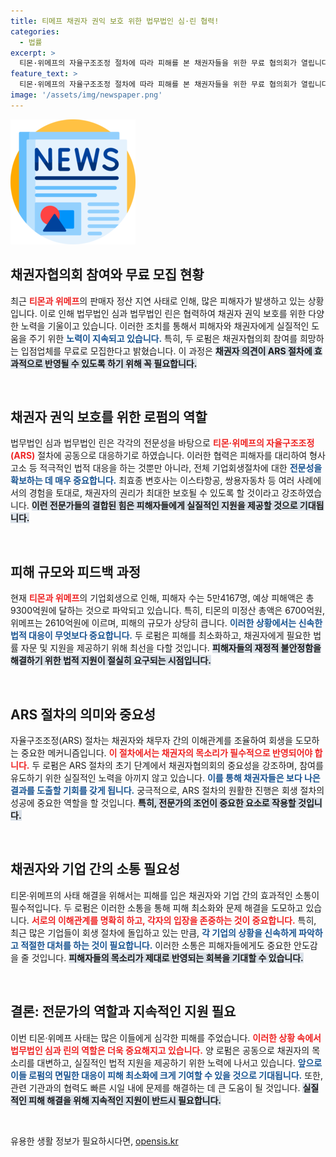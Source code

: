 ```yaml
---
title: 티메프 채권자 권익 보호 위한 법무법인 심·린 협력!
categories:
  - 법률
excerpt: >
  티몬·위메프의 자율구조조정 절차에 따라 피해를 본 채권자들을 위한 무료 협의회가 열립니다. 두 법무법인은 적극적인 법률 자문과 지원을 제공하며, 채권자 권익 보호에 힘쓸 예정입니다. 피해 규모가 9300억원에 달하는 만큼, 귀하의 권리를 지키는 기회를 놓치지 마세요!
feature_text: >
  티몬·위메프의 자율구조조정 절차에 따라 피해를 본 채권자들을 위한 무료 협의회가 열립니다. 두 법무법인은 적극적인 법률 자문과 지원을 제공하며, 채권자 권익 보호에 힘쓸 예정입니다. 피해 규모가 9300억원에 달하는 만큼, 귀하의 권리를 지키는 기회를 놓치지 마세요!
image: '/assets/img/newspaper.png'
---
```


<p><img src="/assets/img/newspaper.png" alt="kimp 속보" /></p>

<h2 data-ke-size="size26">채권자협의회 참여와 무료 모집 현황</h2>

<p data-ke-size="size16">최근 <b><span style="color: #ee2323;">티몬과 위메프</span></b>의 판매자 정산 지연 사태로 인해, 많은 피해자가 발생하고 있는 상황입니다. 이로 인해 법무법인 심과 법무법인 린은 협력하여 채권자 권익 보호를 위한 다양한 노력을 기울이고 있습니다. 이러한 조치를 통해서 피해자와 채권자에게 실질적인 도움을 주기 위한 <b><span style="color: #1a5490;">노력이 지속되고 있습니다.</span></b> 특히, 두 로펌은 채권자협의회 참여를 희망하는 입점업체를 무료로 모집한다고 밝혔습니다. 이 과정은 <b><span style="background-color: #21538527;">채권자 의견이 ARS 절차에 효과적으로 반영될 수 있도록 하기 위해 꼭 필요합니다.</span></b></p>

<p data-ke-size="size16">&nbsp;</p>

<h2 data-ke-size="size26">채권자 권익 보호를 위한 로펌의 역할</h2>

<p data-ke-size="size16">법무법인 심과 법무법인 린은 각각의 전문성을 바탕으로 <b><span style="color: #ee2323;">티몬·위메프의 자율구조조정(ARS)</span></b> 절차에 공동으로 대응하기로 하였습니다. 이러한 협력은 피해자를 대리하여 형사 고소 등 적극적인 법적 대응을 하는 것뿐만 아니라, 전체 기업회생절차에 대한 <b><span style="color: #1a5490;">전문성을 확보하는 데 매우 중요합니다.</span></b> 최효종 변호사는 이스타항공, 쌍용자동차 등 여러 사례에서의 경험을 토대로, 채권자의 권리가 최대한 보호될 수 있도록 할 것이라고 강조하였습니다. <b><span style="background-color: #21538527;">이런 전문가들의 결합된 힘은 피해자들에게 실질적인 지원을 제공할 것으로 기대됩니다.</span></b></p>

<p data-ke-size="size16">&nbsp;</p>

<h2 data-ke-size="size26">피해 규모와 피드백 과정</h2>

<p data-ke-size="size16">현재 <b><span style="color: #ee2323;">티몬과 위메프</span></b>의 기업회생으로 인해, 피해자 수는 5만4167명, 예상 피해액은 총 9300억원에 달하는 것으로 파악되고 있습니다. 특히, 티몬의 미정산 총액은 6700억원, 위메프는 2610억원에 이르며, 피해의 규모가 상당히 큽니다. <b><span style="color: #1a5490;">이러한 상황에서는 신속한 법적 대응이 무엇보다 중요합니다.</span></b> 두 로펌은 피해를 최소화하고, 채권자에게 필요한 법률 자문 및 지원을 제공하기 위해 최선을 다할 것입니다. <b><span style="background-color: #21538527;">피해자들의 재정적 불안정함을 해결하기 위한 법적 지원이 절실히 요구되는 시점입니다.</span></b></p>

<p data-ke-size="size16">&nbsp;</p>

<h2 data-ke-size="size26">ARS 절차의 의미와 중요성</h2>

<p data-ke-size="size16">자율구조조정(ARS) 절차는 채권자와 채무자 간의 이해관계를 조율하여 회생을 도모하는 중요한 메커니즘입니다. <b><span style="color: #ee2323;">이 절차에서는 채권자의 목소리가 필수적으로 반영되어야 합니다.</span></b> 두 로펌은 ARS 절차의 초기 단계에서 채권자협의회의 중요성을 강조하며, 참여를 유도하기 위한 실질적인 노력을 아끼지 않고 있습니다. <b><span style="color: #1a5490;">이를 통해 채권자들은 보다 나은 결과를 도출할 기회를 갖게 됩니다.</span></b> 궁극적으로, ARS 절차의 원활한 진행은 회생 절차의 성공에 중요한 역할을 할 것입니다. <b><span style="background-color: #21538527;">특히, 전문가의 조언이 중요한 요소로 작용할 것입니다.</span></b></p>

<p data-ke-size="size16">&nbsp;</p>

<h2 data-ke-size="size26">채권자와 기업 간의 소통 필요성</h2>

<p data-ke-size="size16">티몬·위메프의 사태 해결을 위해서는 피해를 입은 채권자와 기업 간의 효과적인 소통이 필수적입니다. 두 로펌은 이러한 소통을 통해 피해 최소화와 문제 해결을 도모하고 있습니다. <b><span style="color: #ee2323;">서로의 이해관계를 명확히 하고, 각자의 입장을 존중하는 것이 중요합니다.</span></b> 특히, 최근 많은 기업들이 회생 절차에 돌입하고 있는 만큼, <b><span style="color: #1a5490;">각 기업의 상황을 신속하게 파악하고 적절한 대처를 하는 것이 필요합니다.</span></b> 이러한 소통은 피해자들에게도 중요한 안도감을 줄 것입니다. <b><span style="background-color: #21538527;">피해자들의 목소리가 제대로 반영되는 회복을 기대할 수 있습니다.</span></b></p>

<p data-ke-size="size16">&nbsp;</p>

<h2 data-ke-size="size26">결론: 전문가의 역할과 지속적인 지원 필요</h2>

<p data-ke-size="size16">이번 티몬·위메프 사태는 많은 이들에게 심각한 피해를 주었습니다. <b><span style="color: #ee2323;">이러한 상황 속에서 법무법인 심과 린의 역할은 더욱 중요해지고 있습니다.</span></b> 양 로펌은 공동으로 채권자의 목소리를 대변하고, 실질적인 법적 지원을 제공하기 위한 노력에 나서고 있습니다. <b><span style="color: #1a5490;">앞으로 이들 로펌의 면밀한 대응이 피해 최소화에 크게 기여할 수 있을 것으로 기대됩니다.</span></b> 또한, 관련 기관과의 협력도 빠른 시일 내에 문제를 해결하는 데 큰 도움이 될 것입니다. <b><span style="background-color: #21538527;">실질적인 피해 해결을 위해 지속적인 지원이 반드시 필요합니다.</span></b></p>

<p data-ke-size="size16">&nbsp;</p>
유용한 생활 정보가 필요하시다면, <a href="https://opensis.kr" rel="dofollow">opensis.kr</a>


